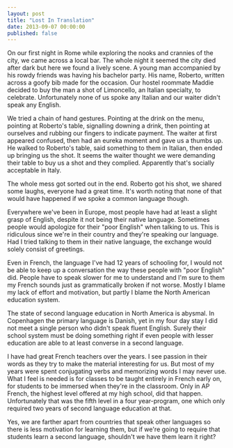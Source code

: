 ```yaml
---
layout: post
title: "Lost In Translation"
date: 2013-09-07 00:00:00
published: false
---
```


On our first night in Rome while exploring the nooks and crannies of the city,
we came across a local bar. The whole night it seemed the city died after dark
but here we found a lively scene. A young man accompanied by his rowdy friends
was having his bachelor party. His name, Roberto, written across a goofy bib
made for the occasion. Our hostel roommate Maddie decided to buy the man a shot
of Limoncello, an Italian specialty, to celebrate. Unfortunately none of us
spoke any Italian and our waiter didn't speak any English.

We tried a chain of hand gestures. Pointing at the drink on the menu, pointing
at Roberto's table, signalling downing a drink, then pointing at ourselves and
rubbing our fingers to indicate payment. The waiter at first appeared confused,
then had an eureka moment and gave us a thumbs up. He walked to Roberto's table,
said something to them in Italian, then ended up bringing us the shot. It seems
the waiter thought we were demanding their table to buy us a shot and they
complied. Apparently that's socially acceptable in Italy.

The whole mess got sorted out in the end. Roberto got his shot, we shared some
laughs, everyone had a great time. It's worth noting that none of that would
have happened if we spoke a common language though.

Everywhere we've been in Europe, most people have had at least a slight grasp of
English, despite it not being their native language. Sometimes people would
apologize for their "poor English" when talking to us. This is ridiculous since
we're in their country and they're speaking our language. Had I tried talking to
them in their native language, the exchange would solely consist of greetings.

Even in French, the language I've had 12 years of schooling for, I would not be
able to keep up a conversation the way these people with "poor English" did.
People have to speak slower for me to understand and I'm sure to them my French
sounds just as grammatically broken if not worse. Mostly I blame my lack of
effort and motivation, but partly I blame the North American education system.

The state of second language education in North America is abysmal. In
Copenhagen the primary language is Danish, yet in my four day stay I did not
meet a single person who didn't speak fluent English. Surely their school system
must be doing something right if even people with lesser education are able to
at least converse in a second language.

I have had great French teachers over the years. I see passion in their words as 
they try to make the material interesting for us. But most of my years were 
spent conjugating verbs and memorizing words I may never use. What I feel is 
needed is for classes to be taught entirely in French early on, for students to 
be immersed when they're in the classroom. Only in AP French, the highest level 
offered at my high school, did that happen. Unfortunately that was the fifth 
level in a four year-program, one which only required two years of second 
language education at that.

Yes, we are farther apart from countries that speak other languages so there is
less motivation for learning them, but if we're going to require that students
learn a second language, shouldn't we have them learn it right?

